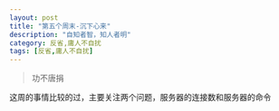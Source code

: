 ```yaml
---
layout: post
title: "第五个周末-沉下心来"
description: "自知者智，知人者明"
category: 反省,庸人不自扰
tags: [反省,庸人不自扰]
---
```


> 功不唐捐

这周的事情比较的过，主要关注两个问题，服务器的连接数和服务器的命令
